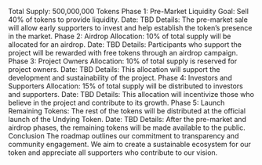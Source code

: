 
Total Supply: 500,000,000 Tokens
Phase 1: Pre-Market
Liquidity Goal: Sell 40% of tokens to provide liquidity.
Date: TBD
Details: The pre-market sale will allow early supporters to invest and help establish the token’s presence in the market.
Phase 2: Airdrop
Allocation: 10% of total supply will be allocated for an airdrop.
Date: TBD
Details: Participants who support the project will be rewarded with free tokens through an airdrop campaign.
Phase 3: Project Owners
Allocation: 10% of total supply is reserved for project owners.
Date: TBD
Details: This allocation will support the development and sustainability of the project.
Phase 4: Investors and Supporters
Allocation: 15% of total supply will be distributed to investors and supporters.
Date: TBD
Details: This allocation will incentivize those who believe in the project and contribute to its growth.
Phase 5: Launch
Remaining Tokens: The rest of the tokens will be distributed at the official launch of the Undying Token.
Date: TBD
Details: After the pre-market and airdrop phases, the remaining tokens will be made available to the public.
Conclusion
The roadmap outlines our commitment to transparency and community engagement. We aim to create a sustainable ecosystem for our token and appreciate all supporters who contribute to our vision.
